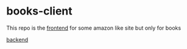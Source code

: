 # books-client

This repo is the [frontend](https://github.com/jessej-samuel/books-client) for some amazon like site but only for books

[backend](https://github.com/jessej-samuel/books-api)
